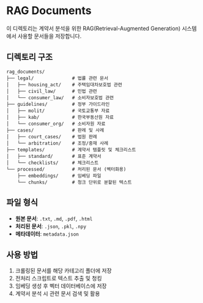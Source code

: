 # RAG Documents

이 디렉토리는 계약서 분석을 위한 RAG(Retrieval-Augmented Generation) 시스템에서 사용할 문서들을 저장합니다.

## 디렉토리 구조

```
rag_documents/
├── legal/              # 법률 관련 문서
│   ├── housing_act/    # 주택임대차보호법 관련
│   ├── civil_law/      # 민법 관련
│   └── consumer_law/   # 소비자보호법 관련
├── guidelines/         # 정부 가이드라인
│   ├── molit/          # 국토교통부 자료
│   ├── kab/            # 한국부동산원 자료
│   └── consumer_org/   # 소비자원 자료
├── cases/              # 판례 및 사례
│   ├── court_cases/    # 법원 판례
│   └── arbitration/    # 조정/중재 사례
├── templates/          # 계약서 템플릿 및 체크리스트
│   ├── standard/       # 표준 계약서
│   └── checklists/     # 체크리스트
└── processed/          # 처리된 문서 (벡터화용)
    ├── embeddings/     # 임베딩 파일
    └── chunks/         # 청크 단위로 분할된 텍스트
```

## 파일 형식

- **원본 문서**: `.txt`, `.md`, `.pdf`, `.html`
- **처리된 문서**: `.json`, `.pkl`, `.npy`
- **메타데이터**: `metadata.json`

## 사용 방법

1. 크롤링된 문서를 해당 카테고리 폴더에 저장
2. 전처리 스크립트로 텍스트 추출 및 청킹
3. 임베딩 생성 후 벡터 데이터베이스에 저장
4. 계약서 분석 시 관련 문서 검색 및 활용